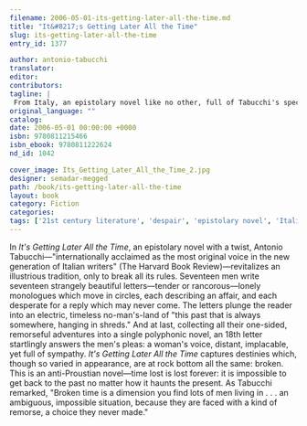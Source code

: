```yaml
---
filename: 2006-05-01-its-getting-later-all-the-time.md
title: "It&#8217;s Getting Later All the Time"
slug: its-getting-later-all-the-time
entry_id: 1377

author: antonio-tabucchi
translator: 
editor: 
contributors: 
tagline: |
 From Italy, an epistolary novel like no other, full of Tabucchi's special "enchantment, which trans-figures even as it captivates" (TLS).
original_language: ""
catalog: 
date: 2006-05-01 00:00:00 +0000 
isbn: 9780811215466
isbn_ebook: 9780811222624
nd_id: 1042

cover_image: Its_Getting_Later_All_the_Time_2.jpg
designer: semadar-megged
path: /book/its-getting-later-all-the-time
layout: book
category: Fiction
categories: 
tags: ['21st century literature', 'despair', 'epistolary novel', 'Italian', 'Italian fiction', 'Italy', 'love letters', 'time']
---
```

In *It's Getting Later All the Time*, an epistolary novel with a twist, Antonio Tabucchi—"internationally acclaimed as the most original voice in the new generation of Italian writers" (The Harvard Book Review)—revitalizes an illustrious tradition, only to break all its rules. Seventeen men write seventeen strangely beautiful letters—tender or rancorous—lonely monologues which move in circles, each describing an affair, and each desperate for a reply which may never come. The letters plunge the reader into an electric, timeless no-man's-land of "this past that is always somewhere, hanging in shreds." And at last, collecting all their one-sided, remorseful adventures into a single polyphonic novel, an 18th letter startlingly answers the men's pleas: a woman's voice, distant, implacable, yet full of sympathy. *It's Getting Later All the Time* captures destinies which, though so varied in appearance, are at rock bottom all the same: broken. This is an anti-Proustian novel—time lost is lost forever: it is impossible to get back to the past no matter how it haunts the present. As Tabucchi remarked, "Broken time is a dimension you find lots of men living in . . . an ambiguous, impossible situation, because they are faced with a kind of remorse, a choice they never made."





